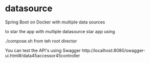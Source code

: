 # datasource
Spring Boot on Docker with multiple data sources

to star the app with multiple datasource star app using 

./compose.sh from teh root director

You can test the API's using Swagger 
http://localhost:8080/swagger-ui.html#/data45accessor45controller
